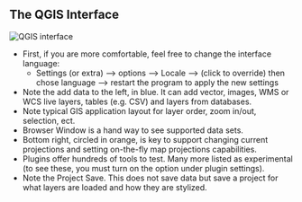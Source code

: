 ## The QGIS Interface 
![QGIS interface](/images/qgisinterface.jpg)

* First, if you are more comfortable, feel free to change the interface language:
  * Settings (or extra) --> options --> Locale --> (click to override) then chose language --> restart the program to apply the new settings
* Note the add data to the left, in blue. It can add vector, images, WMS or WCS live layers, tables (e.g. CSV) and layers from databases.
* Note typical GIS application layout for layer order, zoom in/out, selection, ect.
* Browser Window is a hand way to see supported data sets.
* Bottom right, circled in orange, is key to support changing current projections and setting on-the-fly map projections capabilities.
* Plugins offer hundreds of tools to test. Many more listed as experimental (to see these, you must turn on the option under plugin settings).
* Note the Project Save. This does not save data but save a project for what layers are loaded and how they are stylized.
